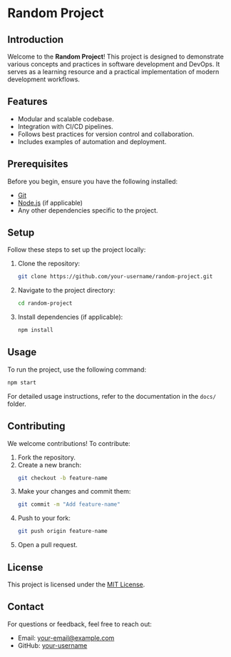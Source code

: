 # Random Project

## Introduction

Welcome to the **Random Project**! This project is designed to demonstrate various concepts and practices in software development and DevOps. It serves as a learning resource and a practical implementation of modern development workflows.

## Features

- Modular and scalable codebase.
- Integration with CI/CD pipelines.
- Follows best practices for version control and collaboration.
- Includes examples of automation and deployment.

## Prerequisites

Before you begin, ensure you have the following installed:

- [Git](https://git-scm.com/)
- [Node.js](https://nodejs.org/) (if applicable)
- Any other dependencies specific to the project.

## Setup

Follow these steps to set up the project locally:

1. Clone the repository:
   ```bash
   git clone https://github.com/your-username/random-project.git
   ```
2. Navigate to the project directory:
   ```bash
   cd random-project
   ```
3. Install dependencies (if applicable):
   ```bash
   npm install
   ```

## Usage

To run the project, use the following command:

```bash
npm start
```

For detailed usage instructions, refer to the documentation in the `docs/` folder.

## Contributing

We welcome contributions! To contribute:

1. Fork the repository.
2. Create a new branch:
   ```bash
   git checkout -b feature-name
   ```
3. Make your changes and commit them:
   ```bash
   git commit -m "Add feature-name"
   ```
4. Push to your fork:
   ```bash
   git push origin feature-name
   ```
5. Open a pull request.

## License

This project is licensed under the [MIT License](LICENSE).

## Contact

For questions or feedback, feel free to reach out:

- Email: your-email@example.com
- GitHub: [your-username](https://github.com/your-username)
